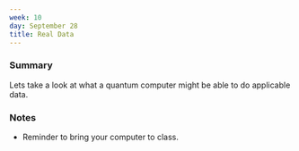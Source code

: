 ```yaml
---
week: 10
day: September 28
title: Real Data
---
```


### Summary

Lets take a look at what a quantum computer might be able to do applicable data.

### Notes
- Reminder to bring your computer to class.